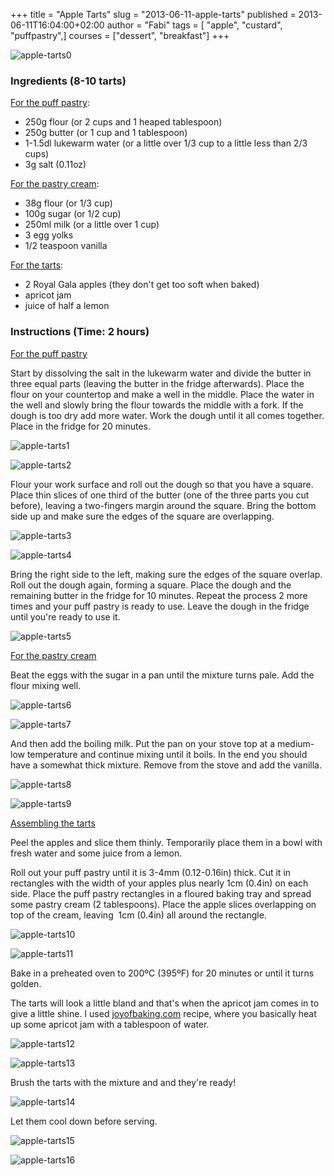 +++
title = "Apple Tarts"
slug = "2013-06-11-apple-tarts"
published = 2013-06-11T16:04:00+02:00
author = "Fabi"
tags = [ "apple", "custard", "puffpastry",]
courses = ["dessert", "breakfast"]
+++

![apple-tarts0](/images/2013-06-11-apple-tarts-IMG_2845.jpg)

<h3>Ingredients (<span class="yield">8-10 tarts</span>)</h3>

<u>For the puff pastry</u>:

-   250g flour (or 2 cups and 1 heaped tablespoon)
-   250g butter (or 1 cup and 1 tablespoon)
-   1-1.5dl lukewarm water (or a little over 1/3 cup to a little less than 2/3 cups)
-   3g salt (0.11oz)

<u>For the pastry cream</u>:

-   38g flour (or 1/3 cup)
-   100g sugar (or 1/2 cup)
-   250ml milk (or a little over 1 cup)
-   3 egg yolks
-   1/2 teaspoon vanilla

<u>For the tarts</u>:

-   2 Royal Gala apples (they don't get too soft when baked)
-   apricot jam
-   juice of half a lemon

<h3>Instructions (Time: <span class="duration">2 hours</span>)</h3>

<u>For the puff pastry</u>

Start by dissolving the salt in the lukewarm water and divide the butter in three equal parts (leaving the butter in the fridge afterwards). Place the flour on your countertop and make a well in the middle. Place the water in the well and slowly bring the flour towards the middle with a fork. If the dough is too dry add more water. Work the dough until it all comes together. Place in the fridge for 20 minutes.

![apple-tarts1](/images/2013-06-11-apple-tarts-P1040186.jpg)

![apple-tarts2](/images/2013-06-11-apple-tarts-P1040187.jpg)

Flour your work surface and roll out the dough so that you have a square. Place thin slices of one third of the butter (one of the three parts you cut before), leaving a two-fingers margin around the square. Bring the bottom side up and make sure the edges of the square are overlapping.

![apple-tarts3](/images/2013-06-11-apple-tarts-P1040192.jpg)

![apple-tarts4](/images/2013-06-11-apple-tarts-P1040193.jpg)

Bring the right side to the left, making sure the edges of the square overlap. Roll out the dough again, forming a square. Place the dough and the remaining butter in the fridge for 10 minutes. Repeat the process 2 more times and your puff pastry is ready to use. Leave the dough in the fridge until you're ready to use it.

![apple-tarts5](/images/2013-06-11-apple-tarts-P1040194.jpg)

<u>For the pastry cream</u>

Beat the eggs with the sugar in a pan until the mixture turns pale. Add the flour mixing well.

![apple-tarts6](/images/2013-06-11-apple-tarts-P1040195.jpg)

![apple-tarts7](/images/2013-06-11-apple-tarts-P1040196.jpg)

And then add the boiling milk. Put the pan on your stove top at a medium-low temperature and continue mixing until it boils. In the end you should have a somewhat thick mixture. Remove from the stove and add the vanilla.

![apple-tarts8](/images/2013-06-11-apple-tarts-P1040197.jpg)

![apple-tarts9](/images/2013-06-11-apple-tarts-P1040198.jpg)

<u>Assembling the tarts</u>

Peel the apples and slice them thinly. Temporarily place them in a bowl with fresh water and some juice from a lemon.

Roll out your puff pastry until it is 3-4mm (0.12-0.16in) thick. Cut it in rectangles with the width of your apples plus nearly 1cm (0.4in) on each side. Place the puff pastry rectangles in a floured baking tray and spread some pastry cream (2 tablespoons). Place the apple slices overlapping on top of the cream, leaving  1cm (0.4in) all around the rectangle.

![apple-tarts10](/images/2013-06-11-apple-tarts-P1040199.jpg)

![apple-tarts11](/images/2013-06-11-apple-tarts-P1040224.jpg)

Bake in a preheated oven to 200ºC (395ºF) for 20 minutes or until it turns golden.

The tarts will look a little bland and that's when the apricot jam comes in to give a little shine. I used [joyofbaking.com](http://www.joyofbaking.com/ApricotGlaze.html) recipe, where you basically heat up some apricot jam with a tablespoon of water.

![apple-tarts12](/images/2013-06-11-apple-tarts-P1040226.jpg)

![apple-tarts13](/images/2013-06-11-apple-tarts-P1040225.jpg)

Brush the tarts with the mixture and and they're ready!

![apple-tarts14](/images/2013-06-11-apple-tarts-P1040227.jpg)

Let them cool down before serving.

![apple-tarts15](/images/2013-06-11-apple-tarts-IMG_2857.jpg)

![apple-tarts16](/images/2013-06-11-apple-tarts-IMG_2868.jpg)
